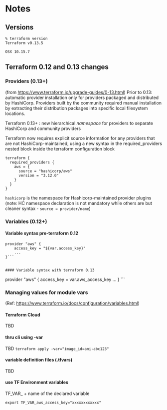 # Notes 

## Versions
```
% terraform version
Terraform v0.13.5
```

`OSX 10.15.7`


## Terraform 0.12 and 0.13 changes

### Providers (0.13+)
(from https://www.terraform.io/upgrade-guides/0-13.html) 
Prior to 0.13: automatic provider installation only for providers packaged and distributed by HashiCorp. 
Providers built by the community required manual installation by extracting their distribution packages into specific local filesystem locations.

Terraform 0.13+ : new hierarchical *namespace* for providers to separate HashiCorp and community providers

Terraform now requires explicit source information for any providers that are not HashiCorp-maintained, using a new syntax in the required_providers nested block inside the terraform configuration block

```
terraform {
  required_providers {
    aws = {
      source = "hashicorp/aws"
      version = "3.12.0"
    }
  }
}
```

`hashicorp` is the namespace for Hashicorp-maintained provider plugins
(note: HC namespace declaration is not mandatory while others are but cleaner syntax - `source = provider/name`) 


### Variables (0.12+)


#### Variable syntax pre-terraform 0.12

```
provider "aws" {
    access_key = "${var.access_key}"
    ...
}```


#### Variable syntax with terraform 0.13

```
provider "aws" {
  access_key = var.aws_access_key
  ...
} ```


### Managing values for module vars
(Ref: https://www.terraform.io/docs/configuration/variables.html)


#### Terraform Cloud 
TBD 


#### thru cli using -var
TBD
`terraform apply -var="image_id=ami-abc123"`


#### variable definition files (.tfvars)
TBD

#### use TF Environment variables
TF_VAR_ + name of the declared variable

`export TF_VAR_aws_access_key="xxxxxxxxxxxx"`

